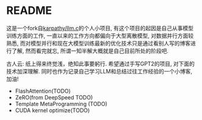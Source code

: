 # README

这是一个fork自[karpathy/llm.c](https://github.com/karpathy/llm.c)的个人小项目, 有这个项目的起因是自己从事模型训练方面的工作, 一直以来的工作方向都偏向于大型离散模型, 对数据并行方面较熟悉, 而对模型并行和现在大模型训练最新的优化技术只是通过看别人写的博客进行了解, 然而看完就忘, 所谓一知半解大概就是自己目前所处的阶段吧.

古人云: 纸上得来终觉浅，绝知此事要躬行. 希望通过手写GPT2的项目, 对下面的技术加深理解. 同时也作为记录自己学习LLM和总结过往工作经验的一个小博客, 加油!

-   FlashAttention(TODO)
-   ZeRO(from DeepSpeed TODO)
-   Template MetaProgramming (TODO)
-   CUDA kernel optimize(TODO)

